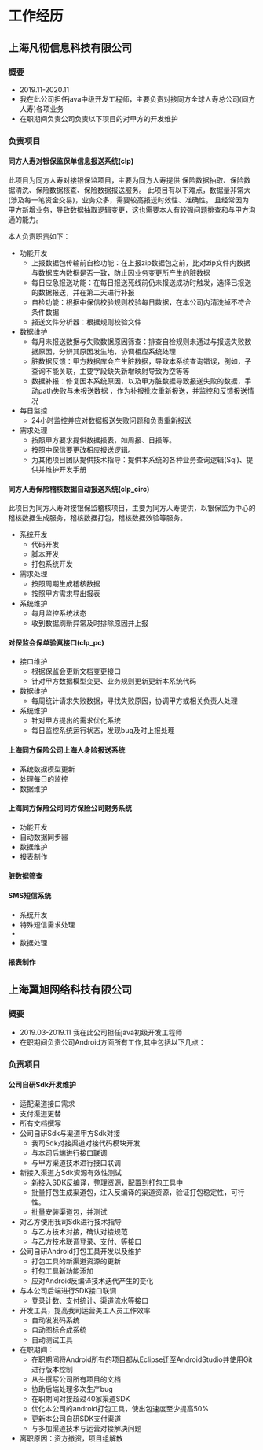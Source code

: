 
# 工作经历
## 上海凡彻信息科技有限公司
### 概要
* 2019.11-2020.11
* 我在此公司担任java中级开发工程师，主要负责对接同方全球人寿总公司(同方人寿)各项业务
* 在职期间负责公司负责以下项目的对甲方的开发维护

### 负责项目
#### 同方人寿对银保监保单信息报送系统(clp)
此项目为同方人寿对接银保监项目，主要为同方人寿提供 保险数据抽取、保险数据清洗、保险数据核查、保险数据报送服务。
此项目有以下难点，数据量非常大(涉及每一笔资金交易)，业务众多，需要较高报送时效性、准确性。
且经常因为甲方新增业务，导致数据抽取逻辑变更，这也需要本人有较强问题排查和与甲方沟通的能力。

本人负责职责如下：
* 功能开发
    * 上报数据包传输前自检功能：在上报zip数据包之前，比对zip文件内数据与数据库内数据是否一致，防止因业务变更所产生的脏数据
    * 每日应急报送功能：在每日报送死线前仍未报送成功时触发，选择已报送的数据报送，并在第二天进行补报
    * 自检功能：根据中保信校验规则校验每日数据，在本公司内清洗掉不符合条件数据
    * 报送文件分析器：根据规则校验文件
* 数据维护
    * 每月未报送数据与失败数据原因筛查：排查自检规则未通过与报送失败数据原因，分辨其原因发生地，协调相应系统处理
    * 脏数据反馈：甲方数据库会产生脏数据，导致本系统查询错误，例如，子查询不能关联，主要字段缺失新增映射导致为空等等
    * 数据补报：修复因本系统原因，以及甲方脏数据导致报送失败的数据，手动path失败与未报送数据 ，作为补报批次重新报送，并监控和反馈报送情况
* 每日监控
    * 24小时监控并应对数据报送失败问题和负责重新报送
* 需求处理
    * 按照甲方要求提供数据报表，如周报、日报等。
    * 按照中保信要更改相应报送逻辑。
    * 为其他项目团队提供技术指导：提供本系统的各种业务查询逻辑(Sql)、提供并维护开发手册

#### 同方人寿保险稽核数据自动报送系统(clp_circ)
此项目为同方人寿对接银保监稽核项目，主要为同方人寿提供，以银保监为中心的稽核数据生成服务，稽核数据打包，稽核数据效验等服务。


* 系统开发
    * 代码开发
    * 脚本开发
    * 打包系统开发
* 需求处理
    * 按照周期生成稽核数据
    * 按照甲方需求导出报表
* 系统维护
    * 每月监控系统状态
    * 收到数据刷新异常及时排除原因并上报

#### 对保监会保单验真接口(clp_pc)
* 接口维护
    * 根据保监会更新文档变更接口
    * 针对甲方数据模型变更、业务规则更新更新本系统代码
* 数据维护
    * 每周统计请求失败数据，寻找失败原因，协调甲方或相关负责人处理
* 系统维护
    * 针对甲方提出的需求优化系统
    * 每日监控系统运行状态，发现bug及时上报处理

#### 上海同方保险公司上海人身险报送系统
* 系统数据模型更新
* 处理每日的监控
* 数据维护

#### 上海同方保险公司同方保险公司财务系统
* 功能开发
* 自动数据同步器
* 数据维护
* 报表制作

####  脏数据筛查

#### SMS短信系统
* 系统开发
* 特殊短信需求处理
*
* 数据处理

####  报表制作

## 上海翼旭网络科技有限公司
### 概要
* 2019.03-2019.11
我在此公司担任java初级开发工程师
* 在职期间负责公司Android方面所有工作,其中包括以下几点：

### 负责项目
#### 公司自研Sdk开发维护
  * 适配渠道接口需求
  * 支付渠道更替
  * 所有文档撰写
* 公司自研Sdk与渠道甲方Sdk对接
  * 我司Sdk对接渠道对接代码模块开发
  * 与本司后端进行接口联调
  * 与甲方渠道技术进行接口联调
* 新接入渠道方Sdk资源有效性测试
  * 新接入SDK反编译，整理资源，配置到打包工具中
  * 批量打包生成渠道包，注入反编译的渠道资源，验证打包稳定性，可行性。
  * 批量安装渠道包，并测试
* 对乙方使用我司Sdk进行技术指导
  * 与乙方技术对接，确认对接规范
  * 与乙方技术联调登录、支付、等接口
* 公司自研Android打包工具开发以及维护
  * 打包工具的新渠道资源的更新
  * 打包工具新功能添加
  * 应对Android反编译技术迭代产生的变化
* 与本公司后端进行SDK接口联调
  * 登录计数、支付统计、渠道流水等接口
* 开发工具，提高我司运营美工人员工作效率
  * 自动发发码系统
  * 自动图标合成系统
  * 自动测试工具
* 在职期间：
    * 在职期间将Android所有的项目都从Eclipse迁至AndroidStudio并使用Git进行版本控制
    * 从头撰写公司所有项目的文档
    * 协助后端处理多次生产bug
    * 在职期间对接超过40家渠道SDK
    * 优化本公司的android打包工具，使出包速度至少提高50%
    * 更新本公司自研SDK支付渠道
    * 与多加渠道技术与运营对接解决问题
* 离职原因：资方撤资，项目组解散
